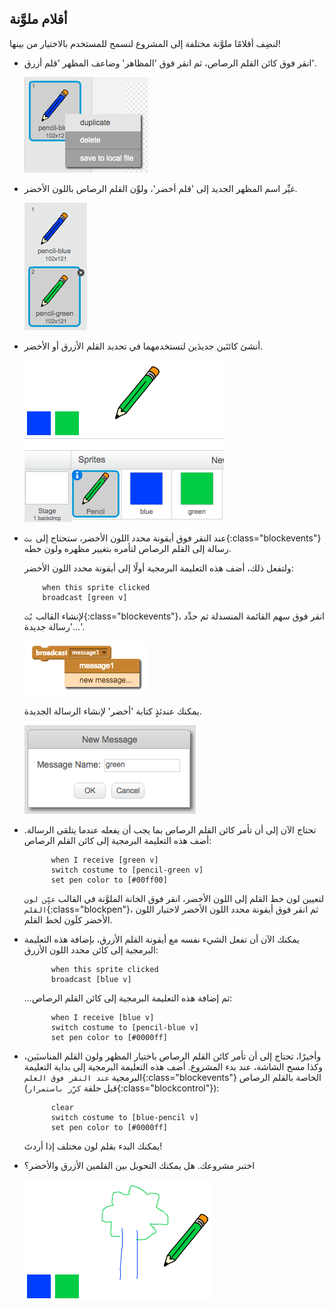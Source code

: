 ## أقلام ملوَّنة

لنضِف أقلامًا ملوَّنة مختلفة إلى المشروع لنسمح للمستخدم بالاختيار من بينها!



+ انقر فوق كائن القلم الرصاص، ثم انقر فوق 'المظاهر' وضاعف المظهر 'قلم أزرق'.

	![screenshot](images/paint-blue-duplicate.png)

+ غيِّر اسم المظهر الجديد إلى 'قلم أخضر'، ولوِّن القلم الرصاص باللون الأخضر.

	![screenshot](images/paint-pencil-green.png)

+ أنشئ كائنَين جديدَين لتستخدمهما في تحديد القلم الأزرق أو الأخضر.

	![screenshot](images/paint-selectors.png)

+ عند النقر فوق أيقونة محدد اللون الأخضر، ستحتاج إلى `بث`{:class="blockevents"} رسالة إلى القلم الرصاص لتأمره بتغيير مظهره ولون خطه.

	ولتفعل ذلك، أضف هذه التعليمة البرمجية أولًا إلى أيقونة محدد اللون الأخضر:

	```blocks
		when this sprite clicked
		broadcast [green v]
	```

	لإنشاء القالب `بُث`{:class="blockevents"}، انقر فوق سهم القائمة المنسدلة ثم حدِّد 'رسالة جديدة...'.

	![screenshot](images/paint-broadcast.png)

	يمكنك عندئذٍ كتابة 'أخضر' لإنشاء الرسالة الجديدة.

	![screenshot](images/paint-green-message.png)

+ تحتاج الآن إلى أن تأمر كائن القلم الرصاص بما يجب أن يفعله عندما يتلقى الرسالة. أضف هذه التعليمة البرمجية إلى كائن القلم الرصاص:

  ```blocks
		when I receive [green v]
		switch costume to [pencil-green v]
		set pen color to [#00ff00]
  ```

	لتعيين لون خط القلم إلى اللون الأخضر، انقر فوق الخانة الملوَّنة في القالب `عيِّن لون القلم`{:class="blockpen"}، ثم انقر فوق أيقونة محدد اللون الأخضر لاختيار اللون الأخضر كلَون لخط القلم.

+ يمكنك الآن أن تفعل الشيء نفسه مع أيقونة القلم الأزرق، بإضافة هذه التعليمة البرمجية إلى كائن محدد اللون الأزرق:

  ```blocks
		when this sprite clicked
		broadcast [blue v]
  ```

	...ثم إضافة هذه التعليمة البرمجية إلى كائن القلم الرصاص:

  ```blocks
		when I receive [blue v]
		switch costume to [pencil-blue v]
		set pen color to [#0000ff]
  ```
+ وأخيرًا، تحتاج إلى أن تأمر كائن القلم الرصاص باختيار المظهر ولون القلم المناسبَين، وكذا مسح الشاشة، عند بدء المشروع. أضف هذه التعليمة البرمجية إلى بداية التعليمة البرمجية `عند النقر فوق العلم`{:class="blockevents"} الخاصة بالقلم الرصاص (قبل حلقة `كرِّر باستمرار`{:class="blockcontrol"}):

  ```blocks
		clear
		switch costume to [blue-pencil v]
		set pen color to [#0000ff]
  ```

	يمكنك البدء بقلم لون مختلف إذا أردتَ!

+ اختبر مشروعك. هل يمكنك التحويل بين القلمين الأزرق والأخضر؟

	![screenshot](images/paint-pens-test.png)



